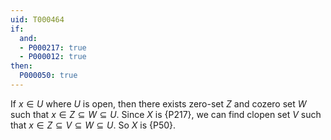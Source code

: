 ```yaml
---
uid: T000464
if:
  and:
  - P000217: true
  - P000012: true
then:
  P000050: true
---
```


If $x\in U$ where $U$ is open, then there exists zero-set $Z$ and cozero set $W$ such that $x\in Z\subseteq W\subseteq U$. Since $X$ is {P217}, we can find clopen set $V$ such that $x\in Z\subseteq V\subseteq W\subseteq U$. So $X$ is {P50}.
